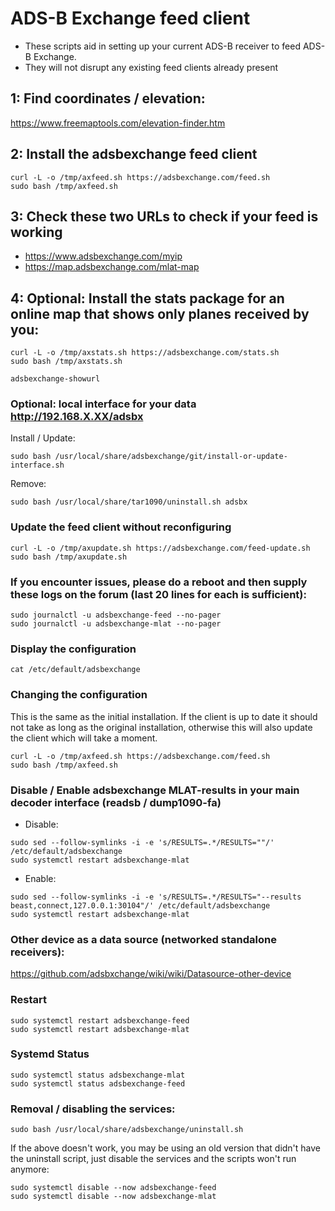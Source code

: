 # ADS-B Exchange feed client

- These scripts aid in setting up your current ADS-B receiver to feed ADS-B Exchange.
- They will not disrupt any existing feed clients already present

## 1: Find coordinates / elevation:

<https://www.freemaptools.com/elevation-finder.htm>

## 2: Install the adsbexchange feed client

```
curl -L -o /tmp/axfeed.sh https://adsbexchange.com/feed.sh
sudo bash /tmp/axfeed.sh
```

## 3: Check these two URLs to check if your feed is working

- <https://www.adsbexchange.com/myip>
- <https://map.adsbexchange.com/mlat-map>

## 4: Optional: Install the stats package for an online map that shows only planes received by you:

```
curl -L -o /tmp/axstats.sh https://adsbexchange.com/stats.sh
sudo bash /tmp/axstats.sh

adsbexchange-showurl
```

### Optional: local interface for your data http://192.168.X.XX/adsbx

Install / Update:
```
sudo bash /usr/local/share/adsbexchange/git/install-or-update-interface.sh
```
Remove:
```
sudo bash /usr/local/share/tar1090/uninstall.sh adsbx
```

### Update the feed client without reconfiguring

```
curl -L -o /tmp/axupdate.sh https://adsbexchange.com/feed-update.sh
sudo bash /tmp/axupdate.sh
```


### If you encounter issues, please do a reboot and then supply these logs on the forum (last 20 lines for each is sufficient):

```
sudo journalctl -u adsbexchange-feed --no-pager
sudo journalctl -u adsbexchange-mlat --no-pager
```


### Display the configuration

```
cat /etc/default/adsbexchange
```

### Changing the configuration

This is the same as the initial installation.
If the client is up to date it should not take as long as the original installation,
otherwise this will also update the client which will take a moment.

```
curl -L -o /tmp/axfeed.sh https://adsbexchange.com/feed.sh
sudo bash /tmp/axfeed.sh
```

### Disable / Enable adsbexchange MLAT-results in your main decoder interface (readsb / dump1090-fa)

- Disable:

```
sudo sed --follow-symlinks -i -e 's/RESULTS=.*/RESULTS=""/' /etc/default/adsbexchange
sudo systemctl restart adsbexchange-mlat
```
- Enable:

```
sudo sed --follow-symlinks -i -e 's/RESULTS=.*/RESULTS="--results beast,connect,127.0.0.1:30104"/' /etc/default/adsbexchange
sudo systemctl restart adsbexchange-mlat
```

### Other device as a data source (networked standalone receivers):

https://github.com/adsbxchange/wiki/wiki/Datasource-other-device

### Restart

```
sudo systemctl restart adsbexchange-feed
sudo systemctl restart adsbexchange-mlat
```


### Systemd Status

```
sudo systemctl status adsbexchange-mlat
sudo systemctl status adsbexchange-feed
```


### Removal / disabling the services:

```
sudo bash /usr/local/share/adsbexchange/uninstall.sh
```

If the above doesn't work, you may be using an old version that didn't have the uninstall script, just disable the services and the scripts won't run anymore:

```
sudo systemctl disable --now adsbexchange-feed
sudo systemctl disable --now adsbexchange-mlat
```

